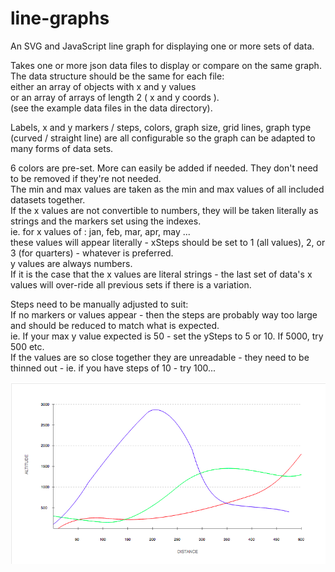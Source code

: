 # line-graphs
An SVG and JavaScript line graph for displaying one or more sets of data.

Takes one or more json data files to display or compare on the same graph.
The data structure should be the same for each file: <br />
 either an array of objects with x and y values <br />
 or an array of arrays of length 2 ( x and y coords ).<br />
 (see the example data files in the data directory). <br />
 
 Labels, x and y markers / steps, colors, graph size, grid lines, graph type (curved  / straight line) are all configurable so the graph can be adapted to many forms of data sets. <br />

6 colors are pre-set. More can easily be added if needed. They don't need to be removed if they're not needed. <br />
The min and max values are taken as the min and max values of all included datasets together.<br />
If the x values are not convertible to numbers, they will be taken literally as strings and the markers set using the indexes. <br />
ie. for x values of : jan, feb, mar, apr, may ...<br />
these values will appear literally - xSteps should be set to 1 (all values), 2, or 3 (for quarters) - whatever is preferred. <br />
y values are always numbers. <br />
If it is the case that the x values are literal strings - the last set of data's x values will over-ride all previous sets if there is a variation. <br />

Steps need to be manually adjusted to suit: <br />
If no markers or values appear - then the steps are probably way too large and should be reduced to match what is expected. <br />
ie. If your max y value expected is 50 - set the ySteps to 5 or 10. If 5000, try 500 etc. <br />
If the values are so close together they are unreadable - they need to be thinned out - ie. if you have steps of 10 - try 100... <br />

![Line Graph Example with 3 x Datasets](line-graph-3-x-datasets.png?raw=true "Line Graph Example with 3 x Datasets")


